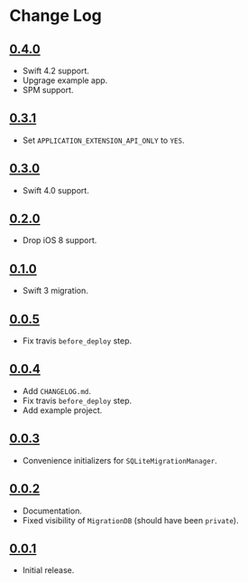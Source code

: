 # Change Log

## [0.4.0](https://github.com/garriguv/SQLiteMigrationManager.swift/releases/tag/0.4.0)

* Swift 4.2 support.
* Upgrage example app.
* SPM support.

## [0.3.1](https://github.com/garriguv/SQLiteMigrationManager.swift/releases/tag/0.3.1)

* Set `APPLICATION_EXTENSION_API_ONLY` to `YES`.

## [0.3.0](https://github.com/garriguv/SQLiteMigrationManager.swift/releases/tag/0.3.0)

* Swift 4.0 support.

## [0.2.0](https://github.com/garriguv/SQLiteMigrationManager.swift/releases/tag/0.2.0)

* Drop iOS 8 support.

## [0.1.0](https://github.com/garriguv/SQLiteMigrationManager.swift/releases/tag/0.1.0)

* Swift 3 migration.

## [0.0.5](https://github.com/garriguv/SQLiteMigrationManager.swift/releases/tag/0.0.5)

* Fix travis `before_deploy` step.

## [0.0.4](https://github.com/garriguv/SQLiteMigrationManager.swift/releases/tag/0.0.4)

* Add `CHANGELOG.md`.
* Fix travis `before_deploy` step.
* Add example project.

## [0.0.3](https://github.com/garriguv/SQLiteMigrationManager.swift/releases/tag/0.0.3)

* Convenience initializers for `SQLiteMigrationManager`.

## [0.0.2](https://github.com/garriguv/SQLiteMigrationManager.swift/releases/tag/0.0.2)

* Documentation.
* Fixed visibility of `MigrationDB` (should have been `private`).

## [0.0.1](https://github.com/garriguv/SQLiteMigrationManager.swift/releases/tag/0.0.1)

* Initial release.

